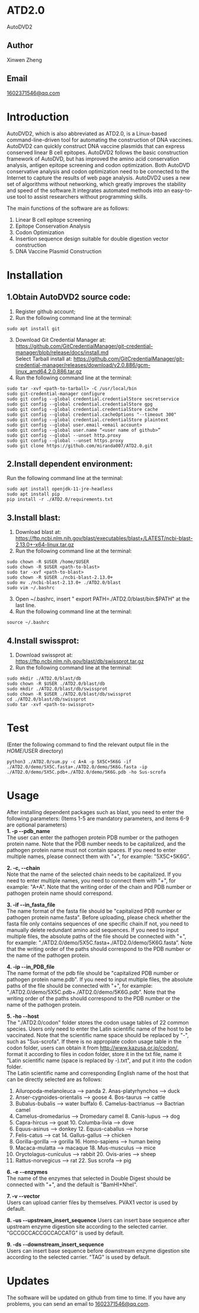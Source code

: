 # ATD2.0
AutoDVD2

## Author
Xinwen Zheng

## Email
1602371546@qq.com

# Introduction
AutoDVD2, which is also abbreviated as ATD2.0, is a Linux-based command-line-driven tool for automating the construction of DNA vaccines. AutoDVD2 can quickly construct DNA vaccine plasmids that can express conserved linear B cell epitopes. AutoDVD2 follows the basic construction framework of AutoDVD, but has improved the amino acid conservation analysis, antigen epitope screening and codon optimization. Both AutoDVD conservative analysis and codon optimization need to be connected to the Internet to capture the results of web page analysis. AutoDVD2 uses a new set of algorithms without networking, which greatly improves the stability and speed of the software.It integrates automated methods into an easy-to-use tool to assist researchers without programming skills.

The main functions of the software are as follows:
1. Linear B cell epitope screening
2. Epitope Conservation Analysis
3. Codon Optimization
4. Insertion sequence design suitable for double digestion vector construction
5. DNA Vaccine Plasmid Construction

# Installation
## 1.Obtain AutoDVD2 source code:  
1) Register github account;  
2) Run the following command line at the terminal:  
```    
sudo apt install git   
```
3) Download Git Credential Manager at: https://github.com/GitCredentialManager/git-credential-manager/blob/release/docs/install.md  
   Select Tarball install at: https://github.com/GitCredentialManager/git-credential-manager/releases/download/v2.0.886/gcm-linux_amd64.2.0.886.tar.gz  
4) Run the following command line at the terminal:  
```  
sudo tar -xvf <path-to-tarball> -C /usr/local/bin  
sudo git-credential-manager configure  
sudo git config --global credential.credentialStore secretservice  
sudo git config --global credential.credentialStore gpg  
sudo git config --global credential.credentialStore cache  
sudo git config --global credential.cacheOptions "--timeout 300"  
sudo git config --global credential.credentialStore plaintext  
sudo git config --global user.email <email account>  
sudo git config --global user.name “<user name of github>”  
sudo git config --global --unset http.proxy  
sudo git config --global --unset https.proxy  
sudo git clone https://github.com/miranda007/ATD2.0.git  
```
## 2.Install dependent environment:
Run the following command line at the terminal:  
```
sudo apt install openjdk-11-jre-headless  
sudo apt install pip  
pip install -r ./ATD2.0/requirements.txt  
```
## 3.Install blast:
1) Download blast at: https://ftp.ncbi.nlm.nih.gov/blast/executables/blast+/LATEST/ncbi-blast-2.13.0+-x64-linux.tar.gz  
2) Run the following command line at the terminal:  
```
sudo chown -R $USER /home/$USER
sudo chown -R $USER <path-to-blast>
sudo tar -xvf <path-to-blast>
sudo chown -R $USER ./ncbi-blast-2.13.0+
sudo mv ./ncbi-blast-2.13.0+ ./ATD2.0/blast
sudo vim ~/.bashrc
```
3) Open ~/.bashrc, insert " export PATH=./ATD2.0/blast/bin:$PATH" at the last line.  
4) Run the following command line at the terminal:  
```
source ~/.bashrc
```
## 4.Install swissprot:
1) Download swissprot at: https://ftp.ncbi.nlm.nih.gov/blast/db/swissprot.tar.gz  
2) Run the following command line at the terminal:  
```
sudo mkdir ./ATD2.0/blast/db
sudo chown -R $USER ./ATD2.0/blast/db
sudo mkdir ./ATD2.0/blast/db/swissprot
sudo chown -R $USER ./ATD2.0/blast/db/swissprot
cd ./ATD2.0/blast/db/swissprot
sudo tar -xvf <path-to-swissprot>
```

# Test  
(Enter the following command to find the relevant output file in the $HOME/$USER directory)  
```
python3 ./ATD2.0/sum.py -c A+A -p 5X5C+5K6G -if ./ATD2.0/demo/5X5C.fasta+./ATD2.0/demo/5K6G.fasta -ip ./ATD2.0/demo/5X5C.pdb+./ATD2.0/demo/5K6G.pdb -ho Sus-scrofa
```

# Usage
After installing dependent packages such as blast, you need to enter the following parameters:
(Items 1-5 are mandatory parameters, and items 6-9 are optional parameters)  
**1. -p --pdb_name**    
  The user can enter the pathogen protein PDB number or the pathogen protein name. Note that the PDB number needs to be capitalized, and the pathogen protein name must not contain spaces. If you need to enter multiple names, please connect them with "+", for example: "5X5C+5K6G".  
  
**2. -c, --chain**  
  Note that the name of the selected chain needs to be capitalized. If you need to enter multiple names, you need to connect them with "+", for example: "A+A". Note that the writing order of the chain and PDB number or pathogen protein name should correspond.  
  
**3. -if --in_fasta_file**  
  The name format of the fasta file should be "capitalized PDB number or pathogen protein name.fasta". Before uploading, please check whether the fasta file only contains sequences of one specific chain.If not, you need to manually delete redundant amino acid sequences. If you need to input multiple files, the absolute paths of the file should be connected with "+", for example: "./ATD2.0/demo/5X5C.fasta+./ATD2.0/demo/5K6G.fasta”. Note that the writing order of the paths should correspond to the PDB number or the name of the pathogen protein.  
  
**4. -ip --in_PDB_file**    
  The name format of the pdb file should be "capitalized PDB number or pathogen protein name.pdb". If you need to input multiple files, the absolute paths of the file should be connected with "+", for example: "./ATD2.0/demo/5X5C.pdb+./ATD2.0/demo/5K6G.pdb”. Note that the writing order of the paths should correspond to the PDB number or the name of the pathogen protein.  
  
**5. -ho --host**  
  The "./ATD2.0/codon" folder stores the codon usage tables of 22 common species. Users only need to enter the Latin scientific name of the host to be vaccinated. Note that the scientific name space should be replaced by "-", such as "Sus-scrofa". If there is no appropiate codon usage table in the codon folder, users can obtain it from http://www.kazusa.or.jp/codon/, format it according to files in codon folder, store it in the txt file, name it "Latin scientific name (space is replaced by -).txt",  and put it into the codon folder.   
  The Latin scientific name and corresponding English name of the host that can be directly selected are as follows:  
1. Ailuropoda-melanoleuca --> panda             2. Anas-platyrhynchos --> duck                  
3. Anser-cygnoides-orientalis --> goose         4. Bos-taurus --> cattle                        
5. Bubalus-bubalis --> water buffalo            6. Camelus-bactrianus --> Bactrian camel  
7. Camelus-dromedarius --> Dromedary camel      8. Canis-lupus --> dog                         
9. Capra-hircus --> goat                        10. Columba-livia --> dove                       
11. Equus-asinus --> donkey                     12. Equus-caballus --> horse  
13. Felis-catus --> cat                         14. Gallus-gallus --> chicken                   
15. Gorilla-gorilla --> gorilla                 16. Homo-sapiens --> human being                 
17. Macaca-mulatta --> macaque                  18. Mus-musculus --> mice    
19. Oryctolagus-cuniculus --> rabbit            20. Ovis-aries --> sheep                        
21. Rattus-norvegicus --> rat                   22. Sus scrofa --> pig  
 
**6. -e --enzymes**  
The name of the enzymes that selected in Double Digest should be connected with "+", and the default is "BamHI+NheI".  

**7. -v --vector**  
Users can upload carrier files by themselves. PVAX1 vector is used by default.  
                        
**8. -us --upstream_insert_sequence**
Users can insert base sequence after upstream enzyme digestion site according to the selected carrier. "GCCGCCACCGCCACCATG" is used by default.  
                        
**9. -ds --downstream_insert_sequence**  
Users can insert base sequence before downstream enzyme digestion site according to the selected carrier. "TAG" is used by default.

# Updates
The software will be updated on github from time to time. If you have any problems, you can send an email to 1602371546@qq.com.
